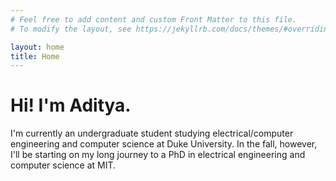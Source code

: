 ```yaml
---
# Feel free to add content and custom Front Matter to this file.
# To modify the layout, see https://jekyllrb.com/docs/themes/#overriding-theme-defaults

layout: home
title: Home
---
```


# Hi! I'm Aditya.

I'm currently an undergraduate student studying electrical/computer engineering and computer science at Duke University. In the fall, however, I'll be starting on my long journey to a PhD in electrical engineering and computer science at MIT.
